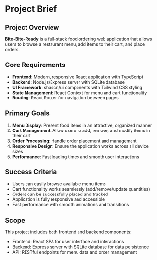# Project Brief

## Project Overview
**Bite-Bite-Ready** is a full-stack food ordering web application that allows users to browse a restaurant menu, add items to their cart, and place orders.

## Core Requirements
- **Frontend**: Modern, responsive React application with TypeScript
- **Backend**: Node.js/Express server with SQLite database
- **UI Framework**: shadcn/ui components with Tailwind CSS styling
- **State Management**: React Context for menu and cart functionality
- **Routing**: React Router for navigation between pages

## Primary Goals
1. **Menu Display**: Present food items in an attractive, organized manner
2. **Cart Management**: Allow users to add, remove, and modify items in their cart
3. **Order Processing**: Handle order placement and management
4. **Responsive Design**: Ensure the application works across all device sizes
5. **Performance**: Fast loading times and smooth user interactions

## Success Criteria
- Users can easily browse available menu items
- Cart functionality works seamlessly (add/remove/update quantities)
- Orders can be successfully placed and tracked
- Application is fully responsive and accessible
- Fast performance with smooth animations and transitions

## Scope
This project includes both frontend and backend components:
- Frontend: React SPA for user interface and interactions
- Backend: Express server with SQLite database for data persistence
- API: RESTful endpoints for menu data and order management
